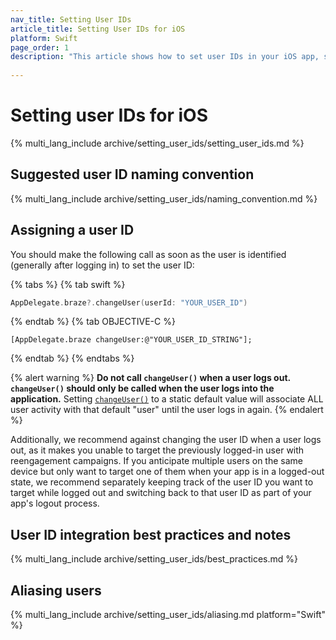 ```yaml
---
nav_title: Setting User IDs
article_title: Setting User IDs for iOS
platform: Swift
page_order: 1
description: "This article shows how to set user IDs in your iOS app, suggested user ID naming conventions, and some best practices."
 
---
```


# Setting user IDs for iOS

{% multi_lang_include archive/setting_user_ids/setting_user_ids.md %}

## Suggested user ID naming convention

{% multi_lang_include archive/setting_user_ids/naming_convention.md %}

## Assigning a user ID

You should make the following call as soon as the user is identified (generally after logging in) to set the user ID:

{% tabs %}
{% tab swift %}

```swift
AppDelegate.braze?.changeUser(userId: "YOUR_USER_ID")
```

{% endtab %}
{% tab OBJECTIVE-C %}

```objc
[AppDelegate.braze changeUser:@"YOUR_USER_ID_STRING"];
```

{% endtab %}
{% endtabs %}

{% alert warning %}
**Do not call `changeUser()` when a user logs out. `changeUser()` should only be called when the user logs into the application.** Setting [`changeUser()`][5] to a static default value will associate ALL user activity with that default "user" until the user logs in again.
{% endalert %}

Additionally, we recommend against changing the user ID when a user logs out, as it makes you unable to target the previously logged-in user with reengagement campaigns. If you anticipate multiple users on the same device but only want to target one of them when your app is in a logged-out state, we recommend separately keeping track of the user ID you want to target while logged out and switching back to that user ID as part of your app's logout process.

## User ID integration best practices and notes

{% multi_lang_include archive/setting_user_ids/best_practices.md %}

## Aliasing users

{% multi_lang_include archive/setting_user_ids/aliasing.md platform="Swift" %}

[1]: {{site.baseurl}}/developer_guide/rest_api/user_data/#user-data
[2]: {{site.baseurl}}/api/endpoints/messaging/
[5]: https://braze-inc.github.io/braze-swift-sdk/documentation/brazekit/braze/changeuser%28userid%3Asdkauthsignature%3Afileid%3Aline%3A%29 "changeuser"
